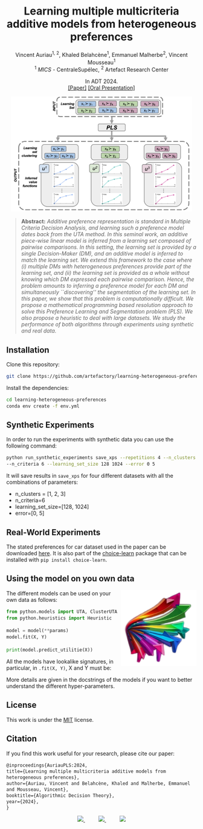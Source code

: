 <div align="center">

# Learning multiple multicriteria additive models from heterogeneous preferences


Vincent Auriau<sup>1, 2</sup>, Khaled Belahcène<sup>1</sup>, Emmanuel Malherbe<sup>2</sup>, Vincent Mousseau<sup>1</sup> <br>
<sup>1</sup> *MICS* - CentraleSupélec, <sup>2</sup> Artefact Research Center <br>

In ADT 2024. <br>
[[Paper]]()  [[Oral Presentation]]()<br>

</div>

<p align="center"><img width="95%" src="doc/PLS-3.png" /></p>

> **Abstract:** *Additive preference representation is standard in Multiple Criteria Decision Analysis, and learning such a preference model dates back from the UTA method. In this seminal work, an additive piece-wise linear model is inferred from a learning set composed of pairwise comparisons. In this setting, the learning set is provided by a single Decision-Maker (DM), and an additive model is inferred to match the learning set. We extend this framework to the case where (i) multiple DMs with heterogeneous preferences provide part of the learning set, and (ii) the learning set is provided as a whole without knowing which DM expressed each pairwise comparison. Hence, the problem amounts to inferring a preference model for each DM and simultaneously ``discovering'' the segmentation of the learning set. In this paper, we show that this problem is computationally difficult. We propose a mathematical programming based resolution approach to solve this Preference Learning and Segmentation problem (PLS). We also propose a heuristic to deal with large datasets. We study the performance of both algorithms through experiments using synthetic and real data.*

## Installation
Clone this repository:

```bash
git clone https://github.com/artefactory/learning-heterogeneous-preferences.git
```

Install the dependencies:
```bash
cd learning-heterogeneous-preferences
conda env create -f env.yml
```

## Synthetic Experiments

In order to run the experiments with synthetic data you can use the following command:

```bash
python run_synthetic_experiments save_xps --repetitions 4 --n_clusters 2 3 4 \
--n_criteria 6 --learning_set_size 128 1024 --error 0 5
```

It will save results in `save_xps` for four different datasets with all the combinations of parameters: 
- n_clusters = [1, 2, 3]
- n_criteria=6
- learning_set_size=[128, 1024]
- error=[0, 5]

## Real-World Experiments

The stated preferences for car dataset used in the paper can be downloaded [here](https://github.com/artefactory/choice-learn/blob/main/choice_learn/datasets/data/car.csv.gz).
It is also part of the [choice-learn](https://pypi.org/project/choice-learn/) package that can be installed with `pip install choice-learn`.


## Using the model on you own data
<img align="right" width="200" src="doc/icon.png" />

The different models can be used on your own data as follows:

```python
from python.models import UTA, ClusterUTA
from python.heuristics import Heuristic

model = model(**params)
model.fit(X, Y)

print(model.predict_utilitie(X))
````

All the models have lookalike signatures, in particular, in ```.fit(X, Y)```, X and Y must be:

More details are given in the docstrings of the models if you want to better understand the different hyper-parameters.

## License
This work is under the [MIT](./LICENSE) license.

## Citation
If you find this work useful for your research, please cite our paper:

```
@inproceedings{AuriauPLS:2024,
title={Learning multiple multicriteria additive models from heterogeneous preferences},
author={Auriau, Vincent and Belahcène, Khaled and Malherbe, Emmanuel and Mousseau, Vincent},
booktitle={Algorithmic Decision Theory},
year={2024},
}
```


<p align="center">
  <a href="https://www.artefact.com/data-consulting-transformation/artefact-research-center/">
    <img src="./doc/logo_arc.png" height="60" />
  </a>
  &emsp;
  &emsp;
  <a href="https://mics.centralesupelec.fr/">
    <img src="./doc/logo_CS.png" height="65" />
  </a>
  &emsp;
  &emsp;
  <a href="https://www.universite-paris-saclay.fr/">
    <img src="./doc/logo_paris_saclay.png" height="65" />
  </a>
</p>